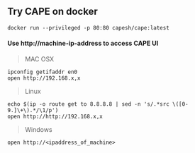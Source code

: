 ## Try CAPE on docker
```
docker run --privileged -p 80:80 capesh/cape:latest
```

#### Use http://machine-ip-address to access CAPE UI

> MAC OSX
```
ipconfig getifaddr en0
open http://192.168.x,x
```

> Linux
```
echo $(ip -o route get to 8.8.8.8 | sed -n 's/.*src \([0-9.]\+\).*/\1/p')
open http://http://192.168.x,x
```

> Windows
```
open http://<ipaddress_of_machine>
```
